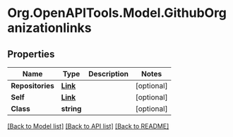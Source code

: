 # Org.OpenAPITools.Model.GithubOrganizationlinks
## Properties

Name | Type | Description | Notes
------------ | ------------- | ------------- | -------------
**Repositories** | [**Link**](Link.md) |  | [optional] 
**Self** | [**Link**](Link.md) |  | [optional] 
**Class** | **string** |  | [optional] 

[[Back to Model list]](../README.md#documentation-for-models) [[Back to API list]](../README.md#documentation-for-api-endpoints) [[Back to README]](../README.md)

